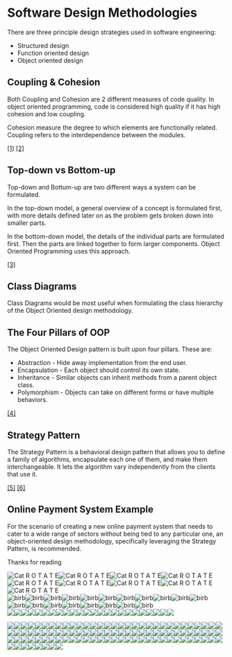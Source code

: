 # Software Design Methodologies

There are three principle design strategies used in software engineering:

* Structured design
* Function oriented design
* Object oriented design



## Coupling & Cohesion

Both Coupling and Cohesion are 2 different measures of code quality. In object oriented programming, code is considered high quality if it has high cohesion and low coupling.

Cohesion measure the degree to which elements are functionally related.
Coupling refers to the interdependence between the modules.


[[1]](https://stackoverflow.com/questions/3085285/difference-between-cohesion-and-coupling)
[[2]](https://www.geeksforgeeks.org/software-engineering-coupling-and-cohesion/)

## Top-down vs Bottom-up

Top-down and Bottum-up are two different ways a system can be formulated.

In the top-down model, a general overview of a concept is formulated first, with
more details defined later on as the problem gets broken down into smaller parts.

In the bottom-down model, the details of the individual parts are formulated first. Then the parts are linked together to form larger components. Object Oriented Programming uses this approach.

[[3]](https://www.geeksforgeeks.org/difference-between-bottom-up-model-and-top-down-model/)

## Class Diagrams

Class Diagrams would be most useful when formulating the class hierarchy of the Object Oriented design methodology.

## The Four Pillars of OOP

The Object Oriented Design pattern is built upon four pillars. These are: 

* Abstraction - Hide away implementation from the end user.
* Encapsulation - Each object should control its own state.
* Inheritance - Similar objects can inherit methods from a parent object class.
* Polymorphism - Objects can take on different forms or have multiple behaviors.

[[4]](https://www.freecodecamp.org/news/four-pillars-of-object-oriented-programming/)

## Strategy Pattern
The Strategy Pattern is a behavioral design pattern that allows you to define a family of algorithms, encapsulate each one of them, and make them interchangeable. It lets the algorithm vary independently from the clients that use it.



[[5]](https://www.freecodecamp.org/news/a-beginners-guide-to-the-strategy-design-pattern/)
[[6]](https://dev.to/qgabe/functional-programming-design-patterns-part-1-strategy-pattern-4f92)

## Online Payment System Example

For the scenario of creating a new online payment system that needs to cater to a wide range of sectors without being tied to any particular one, an object-oriented design methodology, specifically leveraging the Strategy Pattern, is recommended.

Thanks for reading 

![Cat R O T A T E](https://emoji.slack-edge.com/T036NTMRPCK/cat-roomba-exceptionally-fast/5b76d656194fcf3b.gif)![Cat R O T A T E](https://emoji.slack-edge.com/T036NTMRPCK/cat-roomba-exceptionally-fast/5b76d656194fcf3b.gif)![Cat R O T A T E](https://emoji.slack-edge.com/T036NTMRPCK/cat-roomba-exceptionally-fast/5b76d656194fcf3b.gif)![Cat R O T A T E](https://emoji.slack-edge.com/T036NTMRPCK/cat-roomba-exceptionally-fast/5b76d656194fcf3b.gif)![Cat R O T A T E](https://emoji.slack-edge.com/T036NTMRPCK/cat-roomba-exceptionally-fast/5b76d656194fcf3b.gif)![Cat R O T A T E](https://emoji.slack-edge.com/T036NTMRPCK/cat-roomba-exceptionally-fast/5b76d656194fcf3b.gif)![Cat R O T A T E](https://emoji.slack-edge.com/T036NTMRPCK/cat-roomba-exceptionally-fast/5b76d656194fcf3b.gif)![Cat R O T A T E](https://emoji.slack-edge.com/T036NTMRPCK/cat-roomba-exceptionally-fast/5b76d656194fcf3b.gif)![Cat R O T A T E](https://emoji.slack-edge.com/T036NTMRPCK/cat-roomba-exceptionally-fast/5b76d656194fcf3b.gif)\
![birb](https://emoji.slack-edge.com/T036NTMRPCK/conga_parrot/29f4049c468be004.gif)![birb](https://emoji.slack-edge.com/T036NTMRPCK/conga_parrot/29f4049c468be004.gif)![birb](https://emoji.slack-edge.com/T036NTMRPCK/conga_parrot/29f4049c468be004.gif)![birb](https://emoji.slack-edge.com/T036NTMRPCK/conga_parrot/29f4049c468be004.gif)![birb](https://emoji.slack-edge.com/T036NTMRPCK/conga_parrot/29f4049c468be004.gif)![birb](https://emoji.slack-edge.com/T036NTMRPCK/conga_parrot/29f4049c468be004.gif)![birb](https://emoji.slack-edge.com/T036NTMRPCK/conga_parrot/29f4049c468be004.gif)![birb](https://emoji.slack-edge.com/T036NTMRPCK/conga_parrot/29f4049c468be004.gif)![birb](https://emoji.slack-edge.com/T036NTMRPCK/conga_parrot/29f4049c468be004.gif)![birb](https://emoji.slack-edge.com/T036NTMRPCK/conga_parrot/29f4049c468be004.gif)![birb](https://emoji.slack-edge.com/T036NTMRPCK/conga_parrot/29f4049c468be004.gif)![birb](https://emoji.slack-edge.com/T036NTMRPCK/conga_parrot/29f4049c468be004.gif)![birb](https://emoji.slack-edge.com/T036NTMRPCK/conga_parrot/29f4049c468be004.gif)![birb](https://emoji.slack-edge.com/T036NTMRPCK/conga_parrot/29f4049c468be004.gif)![birb](https://emoji.slack-edge.com/T036NTMRPCK/conga_parrot/29f4049c468be004.gif)![birb](https://emoji.slack-edge.com/T036NTMRPCK/conga_parrot/29f4049c468be004.gif)![birb](https://emoji.slack-edge.com/T036NTMRPCK/conga_parrot/29f4049c468be004.gif)![birb](https://emoji.slack-edge.com/T036NTMRPCK/conga_parrot/29f4049c468be004.gif)![birb](https://emoji.slack-edge.com/T036NTMRPCK/conga_parrot/29f4049c468be004.gif)
\
![](https://emoji.slack-edge.com/T036NTMRPCK/baby-yoda/9c7e10a74ab26054.gif)![](https://emoji.slack-edge.com/T036NTMRPCK/baby-yoda/9c7e10a74ab26054.gif)![](https://emoji.slack-edge.com/T036NTMRPCK/baby-yoda/9c7e10a74ab26054.gif)![](https://emoji.slack-edge.com/T036NTMRPCK/baby-yoda/9c7e10a74ab26054.gif)![](https://emoji.slack-edge.com/T036NTMRPCK/baby-yoda/9c7e10a74ab26054.gif)![](https://emoji.slack-edge.com/T036NTMRPCK/baby-yoda/9c7e10a74ab26054.gif)![](https://emoji.slack-edge.com/T036NTMRPCK/baby-yoda/9c7e10a74ab26054.gif)![](https://emoji.slack-edge.com/T036NTMRPCK/baby-yoda/9c7e10a74ab26054.gif)![](https://emoji.slack-edge.com/T036NTMRPCK/baby-yoda/9c7e10a74ab26054.gif)![](https://emoji.slack-edge.com/T036NTMRPCK/baby-yoda/9c7e10a74ab26054.gif)![](https://emoji.slack-edge.com/T036NTMRPCK/baby-yoda/9c7e10a74ab26054.gif)![](https://emoji.slack-edge.com/T036NTMRPCK/baby-yoda/9c7e10a74ab26054.gif)![](https://emoji.slack-edge.com/T036NTMRPCK/baby-yoda/9c7e10a74ab26054.gif)![](https://emoji.slack-edge.com/T036NTMRPCK/baby-yoda/9c7e10a74ab26054.gif)![](https://emoji.slack-edge.com/T036NTMRPCK/baby-yoda/9c7e10a74ab26054.gif)![](https://emoji.slack-edge.com/T036NTMRPCK/baby-yoda/9c7e10a74ab26054.gif)![](https://emoji.slack-edge.com/T036NTMRPCK/baby-yoda/9c7e10a74ab26054.gif)![](https://emoji.slack-edge.com/T036NTMRPCK/baby-yoda/9c7e10a74ab26054.gif)![](https://emoji.slack-edge.com/T036NTMRPCK/baby-yoda/9c7e10a74ab26054.gif)![](https://emoji.slack-edge.com/T036NTMRPCK/baby-yoda/9c7e10a74ab26054.gif)![](https://emoji.slack-edge.com/T036NTMRPCK/baby-yoda/9c7e10a74ab26054.gif)![](https://emoji.slack-edge.com/T036NTMRPCK/baby-yoda/9c7e10a74ab26054.gif)![](https://emoji.slack-edge.com/T036NTMRPCK/baby-yoda/9c7e10a74ab26054.gif)![](https://emoji.slack-edge.com/T036NTMRPCK/baby-yoda/9c7e10a74ab26054.gif)

![](https://emoji.slack-edge.com/T036NTMRPCK/elmofire/c9236be17a287929.gif)![](https://emoji.slack-edge.com/T036NTMRPCK/elmofire/c9236be17a287929.gif)![](https://emoji.slack-edge.com/T036NTMRPCK/elmofire/c9236be17a287929.gif)![](https://emoji.slack-edge.com/T036NTMRPCK/elmofire/c9236be17a287929.gif)![](https://emoji.slack-edge.com/T036NTMRPCK/elmofire/c9236be17a287929.gif)![](https://emoji.slack-edge.com/T036NTMRPCK/elmofire/c9236be17a287929.gif)![](https://emoji.slack-edge.com/T036NTMRPCK/elmofire/c9236be17a287929.gif)![](https://emoji.slack-edge.com/T036NTMRPCK/elmofire/c9236be17a287929.gif)![](https://emoji.slack-edge.com/T036NTMRPCK/elmofire/c9236be17a287929.gif)![](https://emoji.slack-edge.com/T036NTMRPCK/elmofire/c9236be17a287929.gif)![](https://emoji.slack-edge.com/T036NTMRPCK/elmofire/c9236be17a287929.gif)![](https://emoji.slack-edge.com/T036NTMRPCK/elmofire/c9236be17a287929.gif)![](https://emoji.slack-edge.com/T036NTMRPCK/elmofire/c9236be17a287929.gif)![](https://emoji.slack-edge.com/T036NTMRPCK/elmofire/c9236be17a287929.gif)![](https://emoji.slack-edge.com/T036NTMRPCK/elmofire/c9236be17a287929.gif)![](https://emoji.slack-edge.com/T036NTMRPCK/elmofire/c9236be17a287929.gif)![](https://emoji.slack-edge.com/T036NTMRPCK/elmofire/c9236be17a287929.gif)![](https://emoji.slack-edge.com/T036NTMRPCK/elmofire/c9236be17a287929.gif)![](https://emoji.slack-edge.com/T036NTMRPCK/elmofire/c9236be17a287929.gif)![](https://emoji.slack-edge.com/T036NTMRPCK/elmofire/c9236be17a287929.gif)![](https://emoji.slack-edge.com/T036NTMRPCK/elmofire/c9236be17a287929.gif)![](https://emoji.slack-edge.com/T036NTMRPCK/elmofire/c9236be17a287929.gif)![](https://emoji.slack-edge.com/T036NTMRPCK/elmofire/c9236be17a287929.gif)![](https://emoji.slack-edge.com/T036NTMRPCK/elmofire/c9236be17a287929.gif)![](https://emoji.slack-edge.com/T036NTMRPCK/elmofire/c9236be17a287929.gif)![](https://emoji.slack-edge.com/T036NTMRPCK/elmofire/c9236be17a287929.gif)![](https://emoji.slack-edge.com/T036NTMRPCK/elmofire/c9236be17a287929.gif)![](https://emoji.slack-edge.com/T036NTMRPCK/elmofire/c9236be17a287929.gif)![](https://emoji.slack-edge.com/T036NTMRPCK/elmofire/c9236be17a287929.gif)![](https://emoji.slack-edge.com/T036NTMRPCK/elmofire/c9236be17a287929.gif)![](https://emoji.slack-edge.com/T036NTMRPCK/elmofire/c9236be17a287929.gif)![](https://emoji.slack-edge.com/T036NTMRPCK/elmofire/c9236be17a287929.gif)![](https://emoji.slack-edge.com/T036NTMRPCK/elmofire/c9236be17a287929.gif)![](https://emoji.slack-edge.com/T036NTMRPCK/elmofire/c9236be17a287929.gif)![](https://emoji.slack-edge.com/T036NTMRPCK/elmofire/c9236be17a287929.gif)![](https://emoji.slack-edge.com/T036NTMRPCK/elmofire/c9236be17a287929.gif)![](https://emoji.slack-edge.com/T036NTMRPCK/elmofire/c9236be17a287929.gif)![](https://emoji.slack-edge.com/T036NTMRPCK/elmofire/c9236be17a287929.gif)![](https://emoji.slack-edge.com/T036NTMRPCK/elmofire/c9236be17a287929.gif)![](https://emoji.slack-edge.com/T036NTMRPCK/elmofire/c9236be17a287929.gif)![](https://emoji.slack-edge.com/T036NTMRPCK/elmofire/c9236be17a287929.gif)![](https://emoji.slack-edge.com/T036NTMRPCK/elmofire/c9236be17a287929.gif)![](https://emoji.slack-edge.com/T036NTMRPCK/elmofire/c9236be17a287929.gif)![](https://emoji.slack-edge.com/T036NTMRPCK/elmofire/c9236be17a287929.gif)![](https://emoji.slack-edge.com/T036NTMRPCK/elmofire/c9236be17a287929.gif)![](https://emoji.slack-edge.com/T036NTMRPCK/elmofire/c9236be17a287929.gif)![](https://emoji.slack-edge.com/T036NTMRPCK/elmofire/c9236be17a287929.gif)![](https://emoji.slack-edge.com/T036NTMRPCK/elmofire/c9236be17a287929.gif)![](https://emoji.slack-edge.com/T036NTMRPCK/elmofire/c9236be17a287929.gif)![](https://emoji.slack-edge.com/T036NTMRPCK/elmofire/c9236be17a287929.gif)![](https://emoji.slack-edge.com/T036NTMRPCK/elmofire/c9236be17a287929.gif)![](https://emoji.slack-edge.com/T036NTMRPCK/elmofire/c9236be17a287929.gif)![](https://emoji.slack-edge.com/T036NTMRPCK/elmofire/c9236be17a287929.gif)![](https://emoji.slack-edge.com/T036NTMRPCK/elmofire/c9236be17a287929.gif)![](https://emoji.slack-edge.com/T036NTMRPCK/elmofire/c9236be17a287929.gif)![](https://emoji.slack-edge.com/T036NTMRPCK/elmofire/c9236be17a287929.gif)![](https://emoji.slack-edge.com/T036NTMRPCK/elmofire/c9236be17a287929.gif)![](https://emoji.slack-edge.com/T036NTMRPCK/elmofire/c9236be17a287929.gif)![](https://emoji.slack-edge.com/T036NTMRPCK/elmofire/c9236be17a287929.gif)![](https://emoji.slack-edge.com/T036NTMRPCK/elmofire/c9236be17a287929.gif)![](https://emoji.slack-edge.com/T036NTMRPCK/elmofire/c9236be17a287929.gif)![](https://emoji.slack-edge.com/T036NTMRPCK/elmofire/c9236be17a287929.gif)![](https://emoji.slack-edge.com/T036NTMRPCK/elmofire/c9236be17a287929.gif)![](https://emoji.slack-edge.com/T036NTMRPCK/elmofire/c9236be17a287929.gif)![](https://emoji.slack-edge.com/T036NTMRPCK/elmofire/c9236be17a287929.gif)![](https://emoji.slack-edge.com/T036NTMRPCK/elmofire/c9236be17a287929.gif)![](https://emoji.slack-edge.com/T036NTMRPCK/elmofire/c9236be17a287929.gif)![](https://emoji.slack-edge.com/T036NTMRPCK/elmofire/c9236be17a287929.gif)![](https://emoji.slack-edge.com/T036NTMRPCK/elmofire/c9236be17a287929.gif)![](https://emoji.slack-edge.com/T036NTMRPCK/elmofire/c9236be17a287929.gif)![](https://emoji.slack-edge.com/T036NTMRPCK/elmofire/c9236be17a287929.gif)![](https://emoji.slack-edge.com/T036NTMRPCK/elmofire/c9236be17a287929.gif)![](https://emoji.slack-edge.com/T036NTMRPCK/elmofire/c9236be17a287929.gif)![](https://emoji.slack-edge.com/T036NTMRPCK/elmofire/c9236be17a287929.gif)![](https://emoji.slack-edge.com/T036NTMRPCK/elmofire/c9236be17a287929.gif)![](https://emoji.slack-edge.com/T036NTMRPCK/elmofire/c9236be17a287929.gif)![](https://emoji.slack-edge.com/T036NTMRPCK/elmofire/c9236be17a287929.gif)![](https://emoji.slack-edge.com/T036NTMRPCK/elmofire/c9236be17a287929.gif)![](https://emoji.slack-edge.com/T036NTMRPCK/elmofire/c9236be17a287929.gif)![](https://emoji.slack-edge.com/T036NTMRPCK/elmofire/c9236be17a287929.gif)![](https://emoji.slack-edge.com/T036NTMRPCK/elmofire/c9236be17a287929.gif)![](https://emoji.slack-edge.com/T036NTMRPCK/elmofire/c9236be17a287929.gif)![](https://emoji.slack-edge.com/T036NTMRPCK/elmofire/c9236be17a287929.gif)![](https://emoji.slack-edge.com/T036NTMRPCK/elmofire/c9236be17a287929.gif)![](https://emoji.slack-edge.com/T036NTMRPCK/elmofire/c9236be17a287929.gif)![](https://emoji.slack-edge.com/T036NTMRPCK/elmofire/c9236be17a287929.gif)![](https://emoji.slack-edge.com/T036NTMRPCK/elmofire/c9236be17a287929.gif)![](https://emoji.slack-edge.com/T036NTMRPCK/elmofire/c9236be17a287929.gif)![](https://emoji.slack-edge.com/T036NTMRPCK/elmofire/c9236be17a287929.gif)![](https://emoji.slack-edge.com/T036NTMRPCK/elmofire/c9236be17a287929.gif)![](https://emoji.slack-edge.com/T036NTMRPCK/elmofire/c9236be17a287929.gif)![](https://emoji.slack-edge.com/T036NTMRPCK/elmofire/c9236be17a287929.gif)![](https://emoji.slack-edge.com/T036NTMRPCK/elmofire/c9236be17a287929.gif)![](https://emoji.slack-edge.com/T036NTMRPCK/elmofire/c9236be17a287929.gif)![](https://emoji.slack-edge.com/T036NTMRPCK/elmofire/c9236be17a287929.gif)![](https://emoji.slack-edge.com/T036NTMRPCK/elmofire/c9236be17a287929.gif)![](https://emoji.slack-edge.com/T036NTMRPCK/elmofire/c9236be17a287929.gif)![](https://emoji.slack-edge.com/T036NTMRPCK/elmofire/c9236be17a287929.gif)![](https://emoji.slack-edge.com/T036NTMRPCK/elmofire/c9236be17a287929.gif)![](https://emoji.slack-edge.com/T036NTMRPCK/elmofire/c9236be17a287929.gif)![](https://emoji.slack-edge.com/T036NTMRPCK/elmofire/c9236be17a287929.gif)